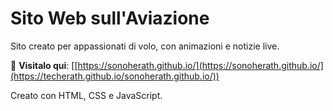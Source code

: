 # Sito Web sull'Aviazione  

Sito creato per appassionati di volo, con animazioni e notizie live.  

🔗 **Visitalo qui**: [[https://sonoherath.github.io/](https://sonoherath.github.io/](https://techerath.github.io/sonoherath.github.io/))  

Creato con HTML, CSS e JavaScript.  
